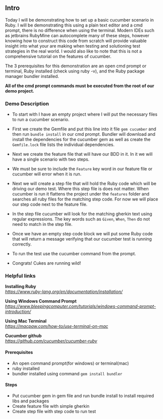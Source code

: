 ## Intro
Today I will be demonstrating how to set up a basic cucumber scenario in Ruby. I will be demonstrating this using a plain text editor and a cmd prompt, there is no difference when using the terminal. Modern IDEs such as jetbrains RubyMine can autocomplete many of these steps, however knowing how to construct this code from scratch will provide valuable insight into what your are making when testing and solutioning test strategies in the real world. I would also like to note that this is not a comprehensive tutorial on the features of cucumber.

The 3 prerequisites for this demonstration are an open cmd prompt or terminal, Ruby installed (check using ruby -v), and the Ruby package manager bundler installed.

**All of the cmd prompt commands must be executed from the root of our demo project.**
### Demo Description
- To start with I have an empty project where I will put the necessary files to run a cucumber scenario.

- First we create the Gemfile and put this line into it file `gem cucumber` and then run `bundle install` in our cmd prompt. Bundler will download and install the dependencies for the cucumber gem as well as create the `Gemfile.lock` file lists the individual dependencies.

- Next we create the feature file that will have our BDD in it. In it we will have a single scenario with two steps.

- We must be sure to include the `Feature` key word in our feature file or cucumber will error when it is run.

- Next we will create a step file that will hold the Ruby code which will be driving our demo test. Where this step file is does not matter. When cucumber is run it flattens the project under the `features` folder and searches all ruby files for the matching step code. For now we will place our step code next to the feature file.

- In the step file cucumber will look for the matching gherkin text using regular expressions. The key words such as `Given`, `When`, `Then` do not need to match in the step file.

- Once we have an empty step code block we will put some Ruby code that will return a message verifying that our cucumber test is running correctly.

- To run the test use the cucumber command from the prompt.

- Congrats! Cukes are running wild!

### Helpful links
**Installing Ruby**<br>
_https://www.ruby-lang.org/en/documentation/installation/_

**Using Windows Command Prompt**<br>
_https://www.bleepingcomputer.com/tutorials/windows-command-prompt-introduction/_

**Using Mac Terminal**<br>
_https://macpaw.com/how-to/use-terminal-on-mac_

**Cucumber github**<br>
_https://github.com/cucumber/cucumber-ruby_

#### Prerequisites
  - An open command prompt(for windows) or terminal(mac)
  - ruby installed
  - bundler installed using command `gem install bundler`

#### Steps
- Put cucumber gem in gem file and run bundle install to install required libs and packages
- Create feature file with simple gherkin
- Create step file with step code to run test
